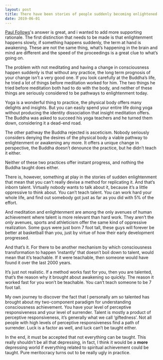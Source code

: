 ```yaml
---
layout: post
title: There have been stories of people suddenly becoming enlightened without a history of meditation. If that&#39;s true, then would it be possible to devise some technique to acquire instant enlightenment?
date: 2019-06-01
---
```


<p><a href="/profile/Paul-Follows">Paul Follows</a>'s answer is great, and i wanted to add more supporting rationale. The first distinction that needs to be made is that enlightenment happens slowly, if something happens suddenly, the term at hand is awakening. These are not the same thing, what’s happening in the brain and mind are different and the speed of the proceedings is a great clue to what’s going on.</p><p>The problem with not meditating and having a change in consciousness happen suddenly is that without any practice, the long term prognosis of your change isn’t a very good one. If you look carefully at the Buddha’s life, he tried a lot of things before meditation worked for him. The two things he tried before meditation both had to do with the body, and neither of these things are seriously considered to be pathways to enlightenment today.</p><p>Yoga is a wonderful thing to practice, the physical body offers many delights and insights. But you can easily spend your entire life doing yoga without producing the identity dissociation that insight meditation offers. The Buddha was asked to succeed his yoga teachers and he turned them down, considering it a dead-end road.</p><p>The other pathway the Buddha rejected is asceticism. Nobody seriously considers denying the desires of the physical body a viable pathway to enlightenment or awakening any more. It offers a unique change in perspective, the Buddha doesn’t denounce the practice, but he didn’t teach it either.</p><p>Neither of these two practices offer instant progress, and nothing the Buddha taught does either.</p><p>There is, however, something at play in the stories of sudden enlightenment that mean that you can’t really devise a method for replicating it. And that’s inborn talent. Virtually nobody wants to talk about it, because it’s a little oppressive to think about. You can’t teach talent. You can work hard your whole life, and find out somebody got just as far as you did with 5% of the effort.</p><p>And meditation and enlightenment are among the only avenues of human achievement where talent is more relevant than hard work. They aren’t the <i>only</i> avenues, sports and athleticism offer the same kind of oppressive realization. Some guys were just born 7 foot tall, these guys will forever be better at basketball than you, just by virtue of how their early development progressed.</p><p>And that’s it. For there to be another mechanism by which consciousness transformation to happen ‘instantly’ that doesn’t boil down to talent, would mean that it’s teachable. If it were teachable, then someone would have found it over the last 2000 years.</p><p>It’s just not realistic. If a method works fast for you, then you are talented, that’s the reason why it brought about awakening so quickly. The reason it worked fast for you won’t be teachable. You can’t teach someone to be 7 foot tall.</p><p>My own journey to discover the fact that I personally am so talented has brought about my two-component paradigm for understanding consciousness achievement. You have your level of perceptive responsiveness and your level of surrender. Talent is mostly a product of perceptive responsiveness, it’s generally what we call ‘giftedness’. Not all people with high levels of perceptive responsiveness find a path of surrender. Luck is a factor as well, and luck can’t be taught either.</p><p>In the end, it must be accepted that not everything can be taught. This really shouldn’t be all that depressing, in fact, I think it would be a <b>more</b> depressing world if everything related to spiritual achievement could be taught. Pure meritocracy turns out to be really ugly in practice.</p>
